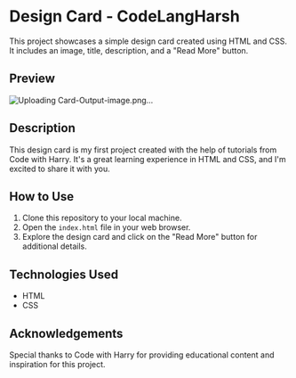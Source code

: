 # Design Card - CodeLangHarsh

This project showcases a simple design card created using HTML and CSS. It includes an image, title, description, and a "Read More" button.

## Preview

![Uploading Card-Output-image.png…]()


## Description

This design card is my first project created with the help of tutorials from Code with Harry. It's a great learning experience in HTML and CSS, and I'm excited to share it with you.

## How to Use

1. Clone this repository to your local machine.
2. Open the `index.html` file in your web browser.
3. Explore the design card and click on the "Read More" button for additional details.

## Technologies Used

- HTML
- CSS

## Acknowledgements

Special thanks to Code with Harry for providing educational content and inspiration for this project.
